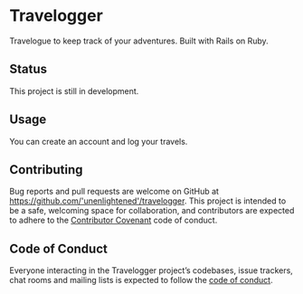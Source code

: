 # Travelogger

Travelogue to keep track of your adventures. Built with Rails on Ruby. 

## Status

This project is still in development.

## Usage

You can create an account and log your travels.

## Contributing

Bug reports and pull requests are welcome on GitHub at https://github.com/'unenlightened'/travelogger. This project is intended to be a safe, welcoming space for collaboration, and contributors are expected to adhere to the [Contributor Covenant](http://contributor-covenant.org) code of conduct.

## Code of Conduct

Everyone interacting in the Travelogger project’s codebases, issue trackers, chat rooms and mailing lists is expected to follow the [code of conduct](https://github.com/'unenlightened'/travelogger/blob/master/CODE_OF_CONDUCT.md).
